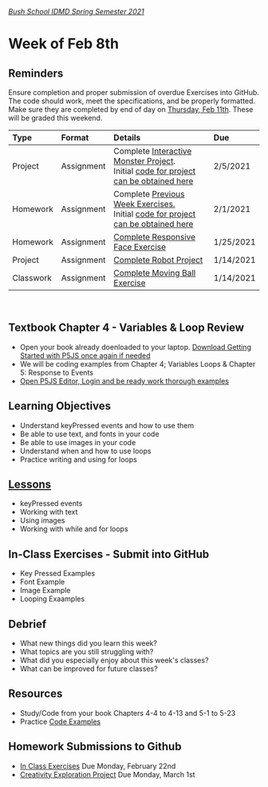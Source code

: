 [_Bush School IDMD Spring Semester 2021_](https://chandrunarayan.github.io/idmd/)

# Week of Feb 8th

## Reminders
  Ensure completion and proper submission of overdue Exercises into GitHub.  The code should work, meet the specifications, and be properly formatted.  Make sure they are completed by end of day on <u>Thursday, Feb 11th</u>. These will be graded this weekend.

| Type | Format | Details |  Due  |
|  :--- |  :--- |  :--- |  :--- |
|  Project  |  Assignment |  Complete [Interactive Monster Project](https://chandrunarayan.github.io/idmd/lessons/week3/homework/interactive-monster.html). Initial [code for project can be obtained here](https://chandrunarayan.github.io/idmd/lessons/week3/code/) |  2/5/2021|  
|  Homework|    Assignment |  Complete [Previous Week Exercises.](https://chandrunarayan.github.io/idmd/lessons/week3/#exercises)  Initial [code for project can be obtained here](https://chandrunarayan.github.io/idmd/lessons/week3/code/)  |  2/1/2021 |
|  Homework |  Assignment |  [Complete Responsive Face Exercise](https://classroom.google.com/u/0/c/MjQ5OTg2OTEwMDEz/a/MjU1MDYxNDI3MTQ0/details?cjc=gmy37a3) |  1/25/2021 |
Project	|  Assignment  | [Complete Robot Project](https://classroom.google.com/u/0/c/MjQ5OTg2OTEwMDEz/a/MjUwMjg1MzYwNTk3/details?cjc=gmy37a3)  |  1/14/2021  |  
|  Classwork |  Assignment |  [Complete Moving Ball Exercise](https://chandrunarayan.github.io/idmd/lessons/week2/exercises/ball.html)  |  1/14/2021  |  <br/>

<br/>

## Textbook Chapter 4 - Variables & Loop Review
  * Open your book already doenloaded to your laptop. [Download Getting Started with P5JS once again if needed](https://drive.google.com/drive/folders/1_zq8eZnKCsoD5Y-22_pZfTbOgZg2dwmB)
  * We will be coding examples from Chapter 4; Variables Loops & Chapter 5: Response to Events
  * [Open P5JS Editor, Login and be ready work thorough examples](https://editor.p5js.org)

## Learning Objectives

* Understand keyPressed events and how to use them
* Be able to use text, and fonts in your code
* Be able to use images in your code
* Understand when and how to use loops
* Practice writing and using for loops

## [Lessons](plan.md)
* keyPressed events
* Working with text
* Using images
* Working with while and for loops

## In-Class Exercises - Submit into GitHub
* Key Pressed Examples
* Font Example
* Image Example
* Looping Exaamples

## Debrief
* What new things did you learn this week?
* What topics are you still struggling with?
* What did you especially enjoy about this week's classes?
* What can be improved for future classes?

## Resources
* Study/Code from your book Chapters 4-4 to 4-13 and 5-1 to 5-23
* Practice [Code Examples](code)

## Homework Submissions to Github
* [In Class Exercises](code/readme.md) Due Monday, February 22nd
* [Creativity Exploration Project](homework/creativity-exploration.md) Due Monday, March 1st